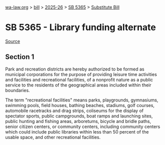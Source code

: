 [wa-law.org](/) > [bill](/bill/) > [2025-26](/bill/2025-26/) > [SB 5365](/bill/2025-26/sb/5365/) > [Substitute Bill](/bill/2025-26/sb/5365/S/)

# SB 5365 - Library funding alternate

[Source](http://lawfilesext.leg.wa.gov/biennium/2025-26/Pdf/Bills/Senate%20Bills/5365-S.pdf)

## Section 1
Park and recreation districts are hereby authorized to be formed as municipal corporations for the purpose of providing leisure time activities and facilities and recreational facilities, of a nonprofit nature as a public service to the residents of the geographical areas included within their boundaries.

The term "recreational facilities" means parks, playgrounds, gymnasiums, swimming pools, field houses, bathing beaches, stadiums, golf courses, automobile racetracks and drag strips, coliseums for the display of spectator sports, public campgrounds, boat ramps and launching sites, public hunting and fishing areas, arboretums, bicycle and bridle paths, senior citizen centers, or community centers, including community centers which could include public libraries within less than 50 percent of the usable space, and other recreational facilities.
